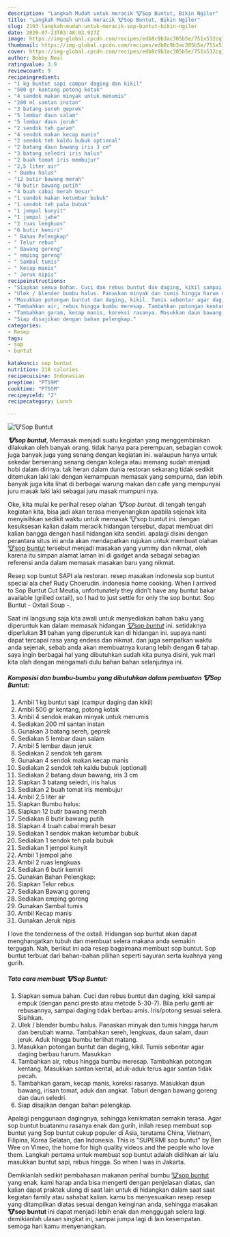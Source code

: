 ```yaml
---
description: "Langkah Mudah untuk meracik 🐮Sop Buntut, Bikin Ngiler"
title: "Langkah Mudah untuk meracik 🐮Sop Buntut, Bikin Ngiler"
slug: 2193-langkah-mudah-untuk-meracik-sop-buntut-bikin-ngiler
date: 2020-07-23T03:48:03.927Z
image: https://img-global.cpcdn.com/recipes/edb8c9b3ac305b5e/751x532cq70/🐮sop-buntut-foto-resep-utama.jpg
thumbnail: https://img-global.cpcdn.com/recipes/edb8c9b3ac305b5e/751x532cq70/🐮sop-buntut-foto-resep-utama.jpg
cover: https://img-global.cpcdn.com/recipes/edb8c9b3ac305b5e/751x532cq70/🐮sop-buntut-foto-resep-utama.jpg
author: Bobby Neal
ratingvalue: 3.9
reviewcount: 9
recipeingredient:
- "1 kg buntut sapi campur daging dan kikil"
- "500 gr kentang potong kotak"
- "4 sendok makan minyak untuk menumis"
- "200 ml santan instan"
- "3 batang sereh geprek"
- "5 lembar daun salam"
- "5 lembar daun jeruk"
- "2 sendok teh garam"
- "4 sendok makan kecap manis"
- "2 sendok teh kaldu bubuk optional"
- "2 batang daun bawang iris 3 cm"
- "3 batang seledri iris halus"
- "2 buah tomat iris membujur"
- "2,5 liter air"
- " Bumbu halus"
- "12 butir bawang merah"
- "8 butir bawang putih"
- "4 buah cabai merah besar"
- "1 sendok makan ketumbar bubuk"
- "1 sendok teh pala bubuk"
- "1 jempol kunyit"
- "1 jempol jahe"
- "2 ruas lengkuas"
- "6 butir kemiri"
- " Bahan Pelengkap"
- " Telur rebus"
- " Bawang goreng"
- " emping goreng"
- " Sambal tumis"
- " Kecap manis"
- " Jeruk nipis"
recipeinstructions:
- "Siapkan semua bahan. Cuci dan rebus buntut dan daging, kikil sampai empuk (dengan panci presto atau metode 5-30-7). Bila perlu ganti air rebusannya, sampai daging tidak berbau amis. Iris/potong sesuai selera. Sisihkan."
- "Ulek / blender bumbu halus. Panaskan minyak dan tumis hingga harum dan berubah warna. Tambahkan sereh, lengkuas, daun salam, daun jeruk. Aduk hingga bumbu terlihat matang."
- "Masukkan potongan buntut dan daging, kikil. Tumis sebentar agar daging berbau harum. Masukkan"
- "Tambahkan air, rebus hingga bumbu meresap. Tambahkan potongan kentang. Masukkan santan kental, aduk-aduk terus agar santan tidak pecah."
- "Tambahkan garam, kecap manis, koreksi rasanya. Masukkan daun bawang, irisan tomat, aduk dan angkat. Taburi dengan bawang goreng dan daun seledri."
- "Siap disajikan dengan bahan pelengkap."
categories:
- Resep
tags:
- sop
- buntut

katakunci: sop buntut 
nutrition: 218 calories
recipecuisine: Indonesian
preptime: "PT19M"
cooktime: "PT55M"
recipeyield: "2"
recipecategory: Lunch

---
```



![🐮Sop Buntut](https://img-global.cpcdn.com/recipes/edb8c9b3ac305b5e/751x532cq70/🐮sop-buntut-foto-resep-utama.jpg)

<b><i>🐮sop buntut</i></b>, Memasak menjadi suatu kegiatan yang menggembirakan dilakukan oleh banyak orang. tidak hanya para perempuan, sebagian cowok juga banyak juga yang senang dengan kegiatan ini. walaupun hanya untuk sekedar bersenang senang dengan kolega atau memang sudah menjadi hobi dalam dirinya. tak heran dalam dunia restoran sekarang tidak sedikit ditemukan laki laki dengan kemampuan memasak yang sempurna, dan lebih banyak juga kita lihat di berbagai warung makan dan cafe yang mempunyai juru masak laki laki sebagai juru masak mumpuni nya.

Oke, kita mulai ke perihal resep olahan <i>🐮sop buntut</i>. di tengah tengah kegiatan kita, bisa jadi akan terasa menyenangkan apabila sejenak kita menyisihkan sedikit waktu untuk memasak 🐮sop buntut ini. dengan kesuksesan kalian dalam meracik hidangan tersebut, dapat membuat diri kalian bangga dengan hasil hidangan kita sendiri. apalagi disini dengan perantara situs ini anda akan mendapatkan rujukan untuk membuat olahan <u>🐮sop buntut</u> tersebut menjadi masakan yang yummy dan nikmat, oleh karena itu simpan alamat laman ini di gadget anda sebagai sebagian referensi anda dalam memasak masakan baru yang nikmat.

Resep sop buntut SAPI ala restoran. resep masakan indonesia sop buntut special ala chef Rudy Choerudin. indonesia home cooking. When I arrived to Sop Buntut Cut Meutia, unfortunately they didn&#39;t have any buntut bakar available (grilled oxtail), so I had to just settle for only the sop buntut. Sop Buntut - Oxtail Soup -.


Saat ini langsung saja kita awali untuk menyediakan bahan baku yang diperuntuk kan dalam memasak hidangan <u><i>🐮sop buntut</i></u> ini. setidaknya diperlukan <b>31</b> bahan yang diperuntuk kan di hidangan ini. supaya nanti dapat tercapai rasa yang endess dan nikmat. dan juga sempatkan waktu anda sejenak, sebab anda akan membuatnya kurang lebih dengan <b>6</b> tahap. saya ingin berbagai hal yang dibutuhkan sudah kita punya disini, yuk mari kita olah dengan mengamati dulu bahan bahan selanjutnya ini.

<!--inarticleads1-->

##### Komposisi dan bumbu-bumbu yang dibutuhkan dalam pembuatan 🐮Sop Buntut:

1. Ambil 1 kg buntut sapi (campur daging dan kikil)
1. Ambil 500 gr kentang, potong kotak
1. Ambil 4 sendok makan minyak untuk menumis
1. Sediakan 200 ml santan instan
1. Gunakan 3 batang sereh, geprek
1. Sediakan 5 lembar daun salam
1. Ambil 5 lembar daun jeruk
1. Sediakan 2 sendok teh garam
1. Gunakan 4 sendok makan kecap manis
1. Sediakan 2 sendok teh kaldu bubuk (optional)
1. Sediakan 2 batang daun bawang, iris 3 cm
1. Siapkan 3 batang seledri, iris halus
1. Sediakan 2 buah tomat iris membujur
1. Ambil 2,5 liter air
1. Siapkan  Bumbu halus:
1. Siapkan 12 butir bawang merah
1. Sediakan 8 butir bawang putih
1. Siapkan 4 buah cabai merah besar
1. Sediakan 1 sendok makan ketumbar bubuk
1. Sediakan 1 sendok teh pala bubuk
1. Sediakan 1 jempol kunyit
1. Ambil 1 jempol jahe
1. Ambil 2 ruas lengkuas
1. Sediakan 6 butir kemiri
1. Gunakan  Bahan Pelengkap:
1. Siapkan  Telur rebus
1. Sediakan  Bawang goreng
1. Sediakan  emping goreng
1. Gunakan  Sambal tumis
1. Ambil  Kecap manis
1. Gunakan  Jeruk nipis


I love the tenderness of the oxtail. Hidangan sop buntut akan dapat menghangatkan tubuh dan membuat selera makana anda semakin tergugah. Nah, berikut ini ada resep bagaimana membuat sop buntut. Sop buntut terbuat dari bahan-bahan pilihan seperti sayuran serta kuahnya yang gurih. 

<!--inarticleads2-->

##### Tata cara membuat 🐮Sop Buntut:

1. Siapkan semua bahan. Cuci dan rebus buntut dan daging, kikil sampai empuk (dengan panci presto atau metode 5-30-7). Bila perlu ganti air rebusannya, sampai daging tidak berbau amis. Iris/potong sesuai selera. Sisihkan.
1. Ulek / blender bumbu halus. Panaskan minyak dan tumis hingga harum dan berubah warna. Tambahkan sereh, lengkuas, daun salam, daun jeruk. Aduk hingga bumbu terlihat matang.
1. Masukkan potongan buntut dan daging, kikil. Tumis sebentar agar daging berbau harum. Masukkan
1. Tambahkan air, rebus hingga bumbu meresap. Tambahkan potongan kentang. Masukkan santan kental, aduk-aduk terus agar santan tidak pecah.
1. Tambahkan garam, kecap manis, koreksi rasanya. Masukkan daun bawang, irisan tomat, aduk dan angkat. Taburi dengan bawang goreng dan daun seledri.
1. Siap disajikan dengan bahan pelengkap.


Apalagi penggunaan dagingnya, sehingga kenikmatan semakin terasa. Agar sop buntut buatanmu rasanya enak dan gurih, inilah resep membuat sop buntut yang Sop buntut cukup populer di Asia, terutama China, Vietnam, Filipina, Korea Selatan, dan Indonesia. This is &#34;SUPERMI sop buntut&#34; by Ben Wee on Vimeo, the home for high quality videos and the people who love them. Langkah pertama untuk membuat sop buntut adalah didihkan air lalu masukkan buntut sapi, rebus hingga. So when I was in Jakarta. 

Demikianlah sedikit pembahasan makanan perihal bumbu <u>🐮sop buntut</u> yang enak. kami harap anda bisa mengerti dengan penjelasan diatas, dan kalian dapat praktek ulang di saat lain untuk di hidangkan dalam saat saat kegiatan family atau sahabat kalian. kamu bs menyesuaikan resep resep yang ditampilkan diatas sesuai dengan keinginan anda, sehingga masakan <b>🐮sop buntut</b> ini dapat menjadi lebih enak dan menggugah selera lagi. demikianlah ulasan singkat ini, sampai jumpa lagi di lain kesempatan. semoga hari kamu menyenangkan.
